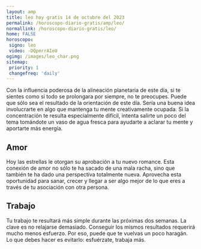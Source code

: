 ```yaml
---
layout: amp
title: leo hoy gratis 14 de octubre del 2023 
permalink: /horoscopo-diario-gratis/amp/leo/
normallink: /horoscopo-diario-gratis/leo/
home: FALSE
horoscopo:
 signo: leo
 video: -DQpmrrAIeU
ogimg: /images/leo_char.png
sitemap:
 priority: 1
 changefreq: 'daily'
---
```



Con la influencia poderosa de la alineación planetaria de este día, si te sientes como si todo se prolongara por siempre, no te preocupes. Puede que sólo sea el resultado de la orientación de este día. Sería una buena idea involucrarte en algo que mantenga tu mente creativamente ocupada. Si la concentración te resulta especialmente difícil, intenta salirte un poco del tema tomándote un vaso de agua fresca para ayudarte a aclarar tu mente y aportarte más energía.

## Amor

Hoy las estrellas le otorgan su aprobación a tu nuevo romance. Esta conexión de amor no sólo te ha sacado de una mala racha, sino que también te ha dado una perspectiva totalmente nueva. Aprovecha esta oportunidad para sanar, crecer y llegar a ser algo mejor de lo que eres a través de tu asociación con otra persona.

## Trabajo

Tu trabajo te resultará más simple durante las próximas dos semanas. La clave es no relajarse demasiado. Conseguir los mismos resultados requerirá mucho menos esfuerzo. Por eso, puede que te vuelvas un poco haragán. Lo que debes hacer es evitarlo: esfuérzate, trabaja más.